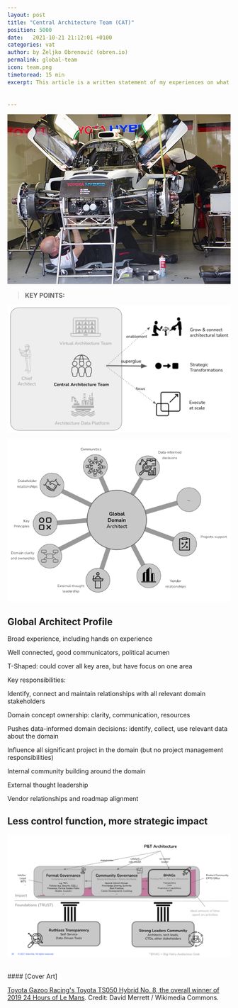 ```yaml
---
layout: post
title: "Central Architecture Team (CAT)"
position: 5000
date:   2021-10-21 21:12:01 +0100
categories: vat
author: by Željko Obrenović (obren.io)
permalink: global-team
icon: team.png
timetoread: 15 min
excerpt: This article is a written statement of my experiences on what it means to be an architect in IT organizations, how architects need to develop, and how architects should work together.


---
```

![](assets/images/Toyota_Gazoo_Racing's_Toyota_TS050_Hybrid_No._8.jpg)

> **KEY POINTS:**


![](assets/images/model-cat.png)


![](assets/images/global-architect-profile.png)

## Global Architect Profile

Broad experience, including hands on experience

Well connected, good communicators, political acumen

T-Shaped: could cover all key area, but have focus on one area

Key responsibilities:

Identify, connect and maintain relationships with all relevant domain stakeholders

Domain concept ownership: clarity, communication, resources

Pushes data-informed domain decisions: identify, collect, use relevant data about the domain

Influence all significant project in the domain (but no project management responsibilities)

Internal community building around the domain

External thought leadership

Vendor relationships and roadmap alignment


## Less control function, more strategic impact

![](assets/images/pillars.png)

<br>
#### [Cover Art]

[Toyota Gazoo Racing's Toyota TS050 Hybrid No. 8, the overall winner of 2019 24 Hours of Le Mans](https://commons.wikimedia.org/wiki/File:Toyota_Gazoo_Racing%27s_Toyota_TS050_Hybrid_No._8.jpg). Credit: David Merrett / Wikimedia Commons.
